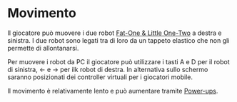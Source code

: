 # Movimento

Il giocatore può muovere i due robot [Fat-One & Little One-Two](Fat-One%20&%20Little%20One-Two%20e1d7244d93d1494089bc54e871e51a92.md) a destra e sinistra. I due robot sono legati tra di loro da un tappeto elastico che non gli permette di allontanarsi.

Per muovere i robot da PC il giocatore può utilizzare i tasti A e D per il robot di sinistra, ← e → per ilk robot di destra. In alternativa sullo schermo saranno posizionati dei controller virtuali per i giocatori mobile. 

Il movimento è relativamente lento e può aumentare tramite [Power-ups](Power-ups%2043752d4b3ad045dc892342136b852750.md).
